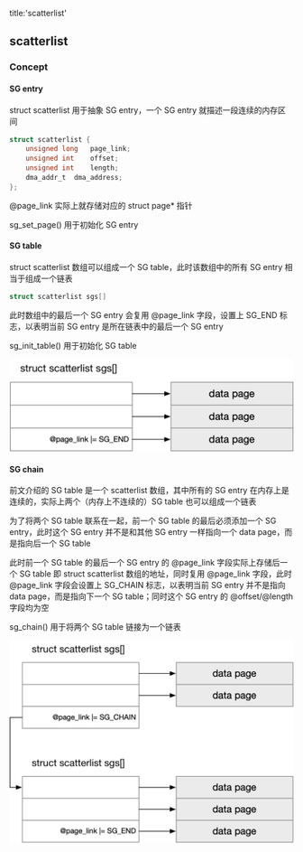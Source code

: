 title:'scatterlist'
## scatterlist

### Concept

#### SG entry

struct scatterlist 用于抽象 SG entry，一个 SG entry 就描述一段连续的内存区间

```c
struct scatterlist {
	unsigned long	page_link;
	unsigned int	offset;
	unsigned int	length;
	dma_addr_t	dma_address;
};
```

@page_link 实际上就存储对应的 struct page* 指针

sg_set_page() 用于初始化 SG entry


#### SG table

struct scatterlist 数组可以组成一个 SG table，此时该数组中的所有 SG entry 相当于组成一个链表

```c
struct scatterlist sgs[]
```

此时数组中的最后一个 SG entry 会复用 @page_link 字段，设置上 SG_END 标志，以表明当前 SG entry 是所在链表中的最后一个 SG entry

sg_init_table() 用于初始化 SG table

![SG_table-c450](media/15991084481507/SG_table.jpg)


#### SG chain

前文介绍的 SG table 是一个 scatterlist 数组，其中所有的 SG entry 在内存上是连续的，实际上两个（内存上不连续的）SG table 也可以组成一个链表

为了将两个 SG table 联系在一起，前一个 SG table 的最后必须添加一个 SG entry，此时这个 SG entry 并不是和其他 SG entry 一样指向一个 data page，而是指向后一个 SG table

此时前一个 SG table 的最后一个 SG entry 的 @page_link 字段实际上存储后一个 SG table 即 struct scatterlist 数组的地址，同时复用 @page_link 字段，此时 @page_link 字段会设置上 SG_CHAIN 标志，以表明当前 SG entry 并不是指向 data page，而是指向下一个 SG table；同时这个 SG entry 的 @offset/@length 字段均为空

sg_chain() 用于将两个 SG table 链接为一个链表

![SG_chain-c450](media/15991084481507/SG_chain.jpg)
